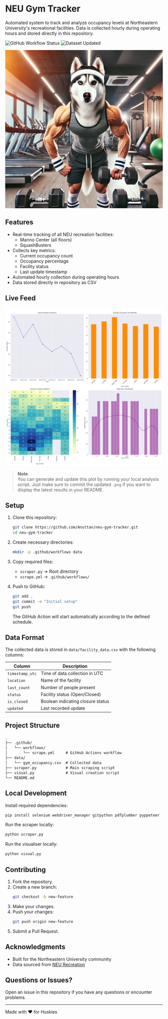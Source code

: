 # NEU Gym Tracker

Automated system to track and analyze occupancy levels at Northeastern University's recreational facilities. Data is collected hourly during operating hours and stored directly in this repository.

![GitHub Workflow Status](https://img.shields.io/github/actions/workflow/status/Anuttan/neu-gym-tracker/scrape.yml?label=Scraping%20Job)
![Dataset Updated](https://img.shields.io/badge/dataset-updated%20hourly-brightgreen)

![NEU Gym Tracker](assets/husky_gym.png)

## Features

- Real-time tracking of all NEU recreation facilities:
  - Marino Center (all floors)
  - SquashBusters
- Collects key metrics:
  - Current occupancy count
  - Occupancy percentage
  - Facility status
  - Last update timestamp
- Automated hourly collection during operating hours
- Data stored directly in repository as CSV

## Live Feed

![Gym Occupancy Analysis](assets/gym_occupancy_analysis.png)

> **Note**  
> You can generate and update this plot by running your local analysis script. Just make sure to commit the updated `.png` if you want to display the latest results in your README.


## Setup

1. Clone this repository:
   ```bash
   git clone https://github.com/Anuttan/neu-gym-tracker.git
   cd neu-gym-tracker
   ```

2. Create necessary directories:
   ```bash
   mkdir -p .github/workflows data
   ```

3. Copy required files:
   - `scraper.py` → Root directory
   - `scrape.yml` → `.github/workflows/`

4. Push to GitHub:
   ```bash
   git add .
   git commit -m "Initial setup"
   git push
   ```
   The GitHub Action will start automatically according to the defined schedule.

## Data Format

The collected data is stored in `data/facility_data.csv` with the following columns:

| Column              | Description                           |
|--------------------|----------------------------------|
| `timestamp_utc`    | Time of data collection in UTC    |
| `location`        | Name of the facility            |
| `last_count`      | Number of people present        |
| `status`          | Facility status (Open/Closed)   |
| `is_closed`       | Boolean indicating closure status |
| `updated`         | Last recorded update            |

## Project Structure

```
.
├── .github/
│   └── workflows/
│       └── scrape.yml     # GitHub Actions workflow
├── data/
│   └── gym_occupancy.csv  # Collected data
├── scraper.py             # Main scraping script
├── visual.py              # Visual creation script
└── README.md
```

## Local Development

Install required dependencies:
```bash
pip install selenium webdriver_manager gitpython pdfplumber pyppeteer
```

Run the scraper locally:
```bash
python scraper.py
```

Run the visualiser locally:
```bash
python visual.py
```

## Contributing

1. Fork the repository.
2. Create a new branch:
   ```bash
   git checkout -b new-feature
   ```
3. Make your changes.
4. Push your changes:
   ```bash
   git push origin new-feature
   ```
5. Submit a Pull Request.

## Acknowledgments

- Built for the Northeastern University community
- Data sourced from [NEU Recreation](https://recreation.northeastern.edu/)

## Questions or Issues?

Open an issue in this repository if you have any questions or encounter problems.

---
Made with ❤️ for Huskies